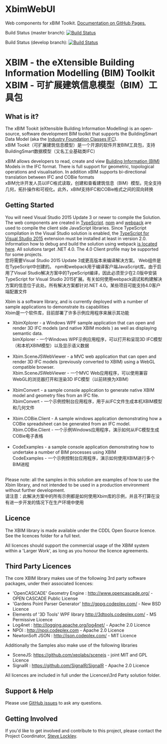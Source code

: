 XbimWebUI
=========

Web components for xBIM Toolkit. [Documentation on GitHub Pages.](http://xbimteam.github.io/XbimWebUI/)

Build Status (master branch): [ ![Build Status](http://xbimbuilds.cloudapp.net/app/rest/builds/buildType:(id:Xbim_XbimWebUi_XbimWebUi),branch:(name:master)/statusIcon "Build Status") ](http://xbimbuilds.cloudapp.net/project.html?projectId=Xbim_XbimWebUi&tab=projectOverview "Build Status")

Build Status (develop branch): [ ![Build Status](http://xbimbuilds.cloudapp.net/app/rest/builds/buildType:(id:Xbim_XbimWebUi_XbimWebUi),branch:(name:develop)/statusIcon "Build Status") ](http://xbimbuilds.cloudapp.net/project.html?projectId=Xbim_XbimWebUi&tab=projectOverview "Build Status")

# XBIM - the eXtensible Building Information Modelling (BIM) Toolkit<br>XBIM - 可扩展建筑信息模型（BIM）工具包

## What is it?

The xBIM Tookit (eXtensible Building Information Modelling) is an open-source, software development BIM toolkit that 
supports the BuildingSmart Data Model (aka the [Industry Foundation Classes IFC](http://en.wikipedia.org/wiki/Industry_Foundation_Classes)).<br>xBIM Tookit（可扩展建筑信息模型）是一个开源的软件开发BIM工具包，支持BuildingSmart数据模型（又名工业基础类IFC）

xBIM allows developers to read, create and view [Building Information (BIM)](http://en.wikipedia.org/wiki/Building_information_modeling) Models in the IFC format. 
There is full support for geometric, topological operations and visualisation. In addition xBIM supports 
bi-directional translation between IFC and COBie formats<br>xBIM允许开发人员以IFC格式读取，创建和查看建筑信息（BIM）模型。完全支持几何，拓扑操作和可视化。此外，xBIM支持IFC和COBie格式之间的双向转换

## Getting Started

You will need Visual Studio 2015 Update 3 or newer to compile the Solution. The web components are created in [TypeScript](http://www.typescriptlang.org).
[npm](https://www.npmjs.com/) and [webpack](https://webpack.github.io) are used to compile the client side JavaScript libraries.
Since TypeScript compilation in the Visual Studio solution is enabled, the [TypeScript for Visual Studio 2015](http://www.typescriptlang.org/#download-links)
extension must be installed at least in version 2.0. Information how to debug and build the solution using webpack [is located here](WEBPACK.md).
All solutions target .NET 4.0. The 4.0 Client profile may be supported for some projects.<br>您将需要Visual Studio 2015 Update 3或更高版本来编译解决方案。 Web组件是在TypeScript中创建的。 npm和webpack用于编译客户端JavaScript库。由于启用了Visual Studio解决方案中的TypeScript编译，因此必须至少在2.0版中安装TypeScript for Visual Studio 2015扩展。有关如何使用webpack调试和构建解决方案的信息位于此处。所有解决方案都针对.NET 4.0。某些项目可能支持4.0客户端配置文件


Xbim is a software library, and is currently deployed with a number of sample applications to demonstrate its capabilities<br>Xbim是一个软件库，目前部署了许多示例应用程序来展示其功能

* XbimXplorer - a Windows WPF sample application that can open and render 3D IFC models (and native XBIM models ) as well as displaying semantic data.<br>bimXplorer - 一个Windows WPF示例应用程序，可以打开和呈现3D IFC模型（和本机XBIM模型）以及显示语义数据<br><br>
* Xbim.SceneJSWebViewer - a MVC web application that can open and render 3D IFC models (previously converted to XBIM) using a WebGL compatible browser. <br>Xbim.SceneJSWebViewer - 一个MVC Web应用程序，可以使用兼容WebGL的浏览器打开和渲染3D IFC模型（以前转换为XBIM）<br><br>
* XbimConvert - a sample console application to generate native XBIM model and geometry files from an IFC file.<br>XbimConvert - 一个示例控制台应用程序，用于从IFC文件生成本机XBIM模型和几何文件<br><br>
* Xbim.COBie.Client - A sample windows application demonstrating how a COBie spreadsheet can be generated from an IFC model.<br>Xbim.COBie.Client - 一个示例Windows应用程序，演示如何从IFC模型生成COBie电子表格<br><br>
* CodeExamples - a sample console application demonstrating how to undertake a number of BIM processes using XBIM<br>CodeExamples - 一个示例控制台应用程序，演示如何使用XBIM进行多个BIM进程<br><br>

Please note: all the samples in this solution are examples of how to use the Xbim library, and not intended to be used in a 
production environment without further development.<br>请注意：此解决方案中的所有示例都是如何使用Xbim库的示例，并且不打算在没有进一步开发的情况下在生产环境中使用

## Licence

The XBIM library is made available under the CDDL Open Source licence.  See the licences folder for a full text.

All licences should support the commercial usage of the XBIM system within a 'Larger Work', as long as you honour 
the licence agreements.

## Third Party Licences

The core XBIM library makes use of the following 3rd party software packages, under their associated licences:

* 'OpenCASCADE' Geometry Engine : http://www.opencascade.org/ - OPEN CASCADE Public License 
* 'Gardens Point Parser Generator' http://gppg.codeplex.com/ - New BSD Licence
* Elements of '3D Tools' WPF library http://3dtools.codeplex.com/ - MS Permissive Licence
* Log4net : http://logging.apache.org/log4net/ - Apache 2.0 Licence
* NPOI : http://npoi.codeplex.com - Apache 2.0 Licence
* NewtonSoft JSON : http://json.codeplex.com/ - MIT Licence

Additionally the Samples also make use of the following libraries

* SceneJS: https://github.com/xeolabs/scenejs - joint MIT and GPL Licence
* SignalR : https://github.com/SignalR/SignalR - Apache 2.0 Licence

All licences are included in full under the Licences\3rd Party solution folder. 

## Support & Help

Please use [GitHub issues](https://github.com/xBimTeam/XbimWebUI/issues) to ask any questions.

## Getting Involved

If you'd like to get involved and contribute to this project, please contact the Project Coordinator, [Steve Lockley](https://github.com/SteveLockley).
